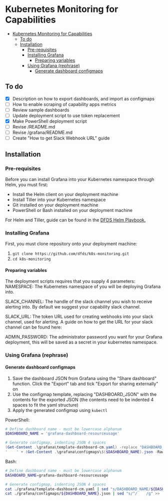 # Kubernetes Monitoring for Capabilities

- [Kubernetes Monitoring for Capabilities](#kubernetes-monitoring-for-capabilities)
  - [To do](#to-do)
  - [Installation](#installation)
    - [Pre-requisites](#pre-requisites)
    - [Installing Grafana](#installing-grafana)
      - [Preparing variables](#preparing-variables)
    - [Using Grafana (rephrase)](#using-grafana-rephrase)
      - [Generate dashboard configmaps](#generate-dashboard-configmaps)

## To do

- [x] Description on how to export dashboards, and import as configmaps
- [ ] How to enable scraping of capability apps metrics
- [ ] Review sample dashboards
- [ ] Update deployment script to use token replacement
- [x] Make PowerShell deployment script
- [ ] Revise /README.md
- [ ] Revise /grafana/README.md
- [ ] Create "How to get Slack Webhook URL" guide

## Installation

### Pre-requisites

Before you can install Grafana into your Kubernetes namespace through Helm, you must first:

- Install the Helm client on your deployment machine
- Install Tiller into your Kubernetes namespace
- Git installed on your deployment machine
- PowerShell or Bash installed on your deployment machine

For Helm and Tiller, guide can be found in the [DFDS Helm Playbook.](https://playbooks.dfds.cloud/kubernetes/helm.html)

### Installing Grafana

First, you must clone repository onto your deployment machine:

1. `git clone https://github.com/dfds/k8s-monitoring.git`
2. `cd k8s-monitoring`

#### Preparing variables

The deployment scripts requires that you supply 4 parameters:
NAMESPACE: The Kubernetes namespace of you will be deploying Grafana into.

SLACK_CHANNEL: The handle of the slack channel you wish to receive alerting into. By default we suggest your capability slack channel.

SLACK_URL: The token URL used for creating webhooks into your slack channel, used for alerting. A guide on how to get the URL for your slack channel can be found here:

ADMIN_PASSWORD: The administrator password you want for your Grafana deployment, this will be saved as a secret in your kubernetes namespace.

### Using Grafana (rephrase)

#### Generate dashboard configmaps

1. Save the dashboard JSON from Grafana using the "Share dashboard" function. Click the "Export" tab and tick "Export for sharing externally" on
2. Use the configmap template, replacing "DASHBOARD_JSON" with the contents for the exported JSON (the contents need to be indented 4 spaces to fit the yaml structure)
3. Apply the generated configmap using `kubectl`

PowerShell:

```powershell
# Define dashboard name - must be lowercase alphanum
$DASHBOARD_NAME = 'grafana-dashboard-resourceusage'

# Generate configmap, indenting JSON 4 spaces
(Get-Content .\grafana\template-dashboard-cm.yaml) -replace "DASHBOARD_NAME",$DASHBOARD_NAME | Out-File .\grafana\configmaps\$($DASHBOARD_NAME)-cm.yaml
'    ' + (Get-Content .\grafana\configmaps\$($DASHBOARD_NAME).json -Raw) -replace "`n","`n    " | Out-File .\grafana\configmaps\$($DASHBOARD_NAME)-cm.yaml -Append
```

Bash:

```bash
# Define dashboard name - must be lowercase alphanum
DASHBOARD_NAME=grafana-dashboard-resourceusage

# Generate configmap, indenting JSON 4 spaces
cat ./grafana/template-dashboard-cm.yaml | sed "s/DASHBOARD_NAME/${DASHBOARD_NAME}/g" > ./grafana/configmaps/${DASHBOARD_NAME}.yaml
cat ./grafana/configmaps/${DASHBOARD_NAME}.json | sed "s/^/    /g" >> ./grafana/configmaps/${DASHBOARD_NAME}.yaml
```